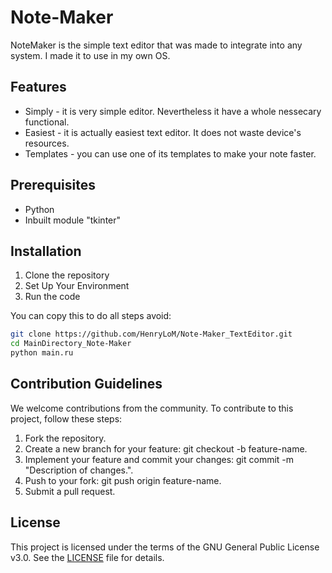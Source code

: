 # Note-Maker

NoteMaker is the simple text editor that was made to integrate into any system. I made it to use in my own OS.

## Features

- Simply - it is very simple editor. Nevertheless it have a whole nessecary functional.
- Easiest - it is actually easiest text editor. It does not waste device's resources.
- Templates - you can use one of its templates to make your note faster.

## Prerequisites

- Python
- Inbuilt module "tkinter"

## Installation

1. Clone the repository
2. Set Up Your Environment
3. Run the code

You can copy this to do all steps avoid:

```bash
git clone https://github.com/HenryLoM/Note-Maker_TextEditor.git
cd MainDirectory_Note-Maker
python main.ru
```

## Contribution Guidelines

We welcome contributions from the community. To contribute to this project, follow these steps:

1. Fork the repository.
2. Create a new branch for your feature: git checkout -b feature-name.
3. Implement your feature and commit your changes: git commit -m "Description of changes.".
4. Push to your fork: git push origin feature-name.
5. Submit a pull request.

## License

This project is licensed under the terms of the GNU General Public License v3.0. See the [LICENSE](LICENSE) file for details.
